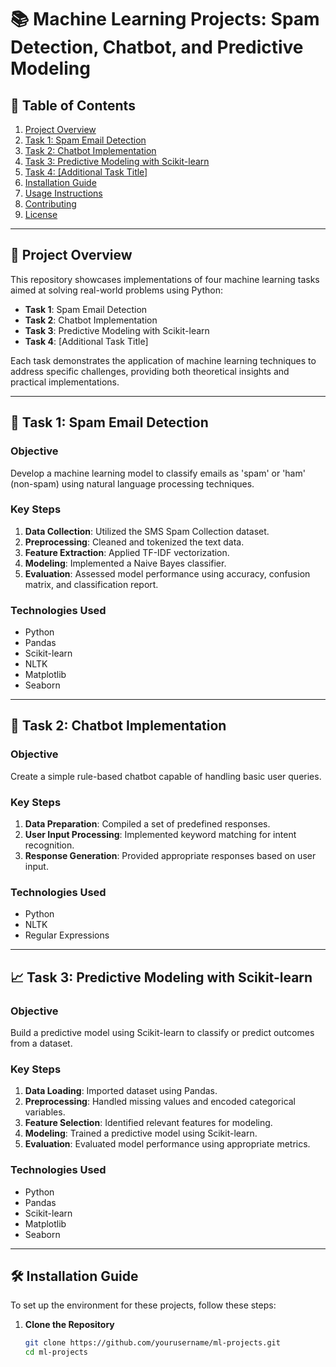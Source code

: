 # 📚 Machine Learning Projects: Spam Detection, Chatbot, and Predictive Modeling

## 🧾 Table of Contents

1. [Project Overview](#project-overview)
2. [Task 1: Spam Email Detection](#task-1-spam-email-detection)
3. [Task 2: Chatbot Implementation](#task-2-chatbot-implementation)
4. [Task 3: Predictive Modeling with Scikit-learn](#task-3-predictive-modeling-with-scikit-learn)
5. [Task 4: [Additional Task Title]](#task-4-additional-task-title)
6. [Installation Guide](#installation-guide)
7. [Usage Instructions](#usage-instructions)
8. [Contributing](#contributing)
9. [License](#license)

---

## 📌 Project Overview

This repository showcases implementations of four machine learning tasks aimed at solving real-world problems using Python:

- **Task 1**: Spam Email Detection
- **Task 2**: Chatbot Implementation
- **Task 3**: Predictive Modeling with Scikit-learn
- **Task 4**: [Additional Task Title]

Each task demonstrates the application of machine learning techniques to address specific challenges, providing both theoretical insights and practical implementations.

---

## 🧪 Task 1: Spam Email Detection

### Objective

Develop a machine learning model to classify emails as 'spam' or 'ham' (non-spam) using natural language processing techniques.

### Key Steps

1. **Data Collection**: Utilized the SMS Spam Collection dataset.
2. **Preprocessing**: Cleaned and tokenized the text data.
3. **Feature Extraction**: Applied TF-IDF vectorization.
4. **Modeling**: Implemented a Naive Bayes classifier.
5. **Evaluation**: Assessed model performance using accuracy, confusion matrix, and classification report.

### Technologies Used

- Python
- Pandas
- Scikit-learn
- NLTK
- Matplotlib
- Seaborn

---

## 🤖 Task 2: Chatbot Implementation

### Objective

Create a simple rule-based chatbot capable of handling basic user queries.

### Key Steps

1. **Data Preparation**: Compiled a set of predefined responses.
2. **User Input Processing**: Implemented keyword matching for intent recognition.
3. **Response Generation**: Provided appropriate responses based on user input.

### Technologies Used

- Python
- NLTK
- Regular Expressions

---

## 📈 Task 3: Predictive Modeling with Scikit-learn

### Objective

Build a predictive model using Scikit-learn to classify or predict outcomes from a dataset.

### Key Steps

1. **Data Loading**: Imported dataset using Pandas.
2. **Preprocessing**: Handled missing values and encoded categorical variables.
3. **Feature Selection**: Identified relevant features for modeling.
4. **Modeling**: Trained a predictive model using Scikit-learn.
5. **Evaluation**: Evaluated model performance using appropriate metrics.

### Technologies Used

- Python
- Pandas
- Scikit-learn
- Matplotlib
- Seaborn

---

## 🛠️ Installation Guide

To set up the environment for these projects, follow these steps:

1. **Clone the Repository**

   ```bash
   git clone https://github.com/yourusername/ml-projects.git
   cd ml-projects
